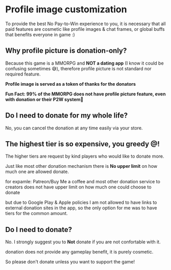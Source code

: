 # Profile image customization
To provide the best No Pay-to-Win experience to you, it is necessary that all paid features are cosmetic like profile images & chat frames, 
or global buffs that benefits everyone in game :) 

## Why profile picture is donation-only?
Because this game is a MMORPG and **NOT a dating app** (I know it could be confusing sometimes 😅), therefore profile picture is not standard nor required feature. 

**Profile image is served as a token of thanks for the donators**

**Fun Fact: 99% of the MMORPG does not have profile picture feature, even with donation or their P2W system🤯**

## Do I need to donate for my whole life?
No, you can cancel the donation at any time easily via your store.

## The highest tier is so expensive, you greedy @$%#^#$!
The higher tiers are request by kind players who would like to donate more. 

Just like most other donation mechanism there is **No upper limit** on how much one are allowed donate.

for expamle: Patreon/Buy Me a coffee and most other donation service to creators does not have upper limit on how much one could choose to donate

but due to Google Play & Apple policies I am not allowed to have links to external donation sites in the app, 
so the only option for me was to have tiers for the common amount.

## Do I need to donate?
No. I strongly suggest you to **Not** donate if you are not confortable with it.

donation does not provide any gameplay benefit, it is purely cosmetic. 

So please don't donate unless you want to support the game!  
